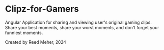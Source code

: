 # Clipz-for-Gamers
Angular Application for sharing and viewing user's original gaming clips. Share your best moments, share your worst moments, and don't forget your funniest moments.

Created by Reed Meher, 2024
